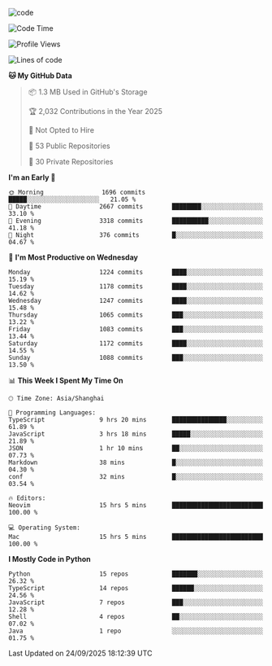 
<!--
**liuyaanng/liuyaanng** is a ✨ _special_ ✨ repository because its `README.md` (this file) appears on your GitHub profile.

Here are some ideas to get you started:

- 🔭 I’m currently working on ...
- 🌱 I’m currently learning ...
- 👯 I’m looking to collaborate on ...
- 🤔 I’m looking for help with ...
- 💬 Ask me about ...
- 📫 How to reach me: ...
- 😄 Pronouns: ...
- ⚡ Fun fact: ...
-->


![code](https://cdn.jsdelivr.net/gh/liuyaanng/liuyaanng@1.0/code.gif) 

<!--START_SECTION:waka-->
![Code Time](http://img.shields.io/badge/Code%20Time-1%2C967%20hrs%2013%20mins-blue)

![Profile Views](http://img.shields.io/badge/Profile%20Views-0-blue)

![Lines of code](https://img.shields.io/badge/From%20Hello%20World%20I%27ve%20Written-28.2%20million%20lines%20of%20code-blue)

**🐱 My GitHub Data** 

> 📦 1.3 MB Used in GitHub's Storage 
 > 
> 🏆 2,032 Contributions in the Year 2025
 > 
> 🚫 Not Opted to Hire
 > 
> 📜 53 Public Repositories 
 > 
> 🔑 30 Private Repositories 
 > 
**I'm an Early 🐤** 

```text
🌞 Morning                1696 commits        █████░░░░░░░░░░░░░░░░░░░░   21.05 % 
🌆 Daytime                2667 commits        ████████░░░░░░░░░░░░░░░░░   33.10 % 
🌃 Evening                3318 commits        ██████████░░░░░░░░░░░░░░░   41.18 % 
🌙 Night                  376 commits         █░░░░░░░░░░░░░░░░░░░░░░░░   04.67 % 
```
📅 **I'm Most Productive on Wednesday** 

```text
Monday                   1224 commits        ████░░░░░░░░░░░░░░░░░░░░░   15.19 % 
Tuesday                  1178 commits        ████░░░░░░░░░░░░░░░░░░░░░   14.62 % 
Wednesday                1247 commits        ████░░░░░░░░░░░░░░░░░░░░░   15.48 % 
Thursday                 1065 commits        ███░░░░░░░░░░░░░░░░░░░░░░   13.22 % 
Friday                   1083 commits        ███░░░░░░░░░░░░░░░░░░░░░░   13.44 % 
Saturday                 1172 commits        ████░░░░░░░░░░░░░░░░░░░░░   14.55 % 
Sunday                   1088 commits        ███░░░░░░░░░░░░░░░░░░░░░░   13.50 % 
```


📊 **This Week I Spent My Time On** 

```text
🕑︎ Time Zone: Asia/Shanghai

💬 Programming Languages: 
TypeScript               9 hrs 20 mins       ███████████████░░░░░░░░░░   61.89 % 
JavaScript               3 hrs 18 mins       █████░░░░░░░░░░░░░░░░░░░░   21.89 % 
JSON                     1 hr 10 mins        ██░░░░░░░░░░░░░░░░░░░░░░░   07.73 % 
Markdown                 38 mins             █░░░░░░░░░░░░░░░░░░░░░░░░   04.30 % 
conf                     32 mins             █░░░░░░░░░░░░░░░░░░░░░░░░   03.54 % 

🔥 Editors: 
Neovim                   15 hrs 5 mins       █████████████████████████   100.00 % 

💻 Operating System: 
Mac                      15 hrs 5 mins       █████████████████████████   100.00 % 
```

**I Mostly Code in Python** 

```text
Python                   15 repos            ███████░░░░░░░░░░░░░░░░░░   26.32 % 
TypeScript               14 repos            ██████░░░░░░░░░░░░░░░░░░░   24.56 % 
JavaScript               7 repos             ███░░░░░░░░░░░░░░░░░░░░░░   12.28 % 
Shell                    4 repos             ██░░░░░░░░░░░░░░░░░░░░░░░   07.02 % 
Java                     1 repo              ░░░░░░░░░░░░░░░░░░░░░░░░░   01.75 % 
```




 Last Updated on 24/09/2025 18:12:39 UTC
<!--END_SECTION:waka-->
